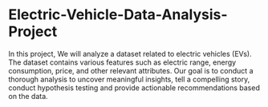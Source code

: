 # Electric-Vehicle-Data-Analysis-Project
In this project, We will analyze a dataset related to electric vehicles (EVs). The dataset contains
various features such as electric range, energy consumption, price, and other relevant
attributes. Our goal is to conduct a thorough analysis to uncover meaningful insights, tell a
compelling story, conduct hypothesis testing and provide actionable recommendations based on
the data.
